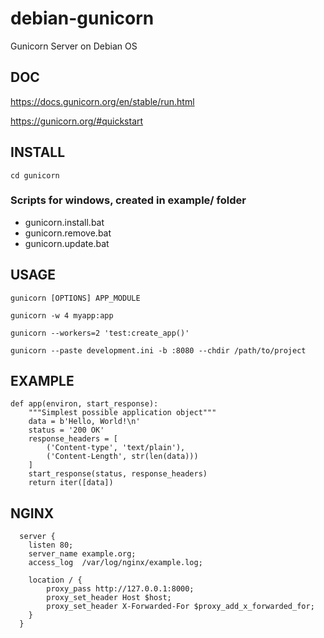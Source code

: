 # debian-gunicorn
Gunicorn Server on Debian OS

## DOC
https://docs.gunicorn.org/en/stable/run.html

https://gunicorn.org/#quickstart

## INSTALL




    cd gunicorn

### Scripts for windows, created in example/ folder

+ gunicorn.install.bat
+ gunicorn.remove.bat
+ gunicorn.update.bat


## USAGE


    gunicorn [OPTIONS] APP_MODULE

    gunicorn -w 4 myapp:app
 
    gunicorn --workers=2 'test:create_app()'
     
    gunicorn --paste development.ini -b :8080 --chdir /path/to/project

## EXAMPLE

    def app(environ, start_response):
        """Simplest possible application object"""
        data = b'Hello, World!\n'
        status = '200 OK'
        response_headers = [
            ('Content-type', 'text/plain'),
            ('Content-Length', str(len(data)))
        ]
        start_response(status, response_headers)
        return iter([data])


## NGINX

      server {
        listen 80;
        server_name example.org;
        access_log  /var/log/nginx/example.log;
    
        location / {
            proxy_pass http://127.0.0.1:8000;
            proxy_set_header Host $host;
            proxy_set_header X-Forwarded-For $proxy_add_x_forwarded_for;
        }
      }
